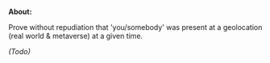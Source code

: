 
**About:**

Prove without repudiation that 'you/somebody' was present at a geolocation (real world & metaverse) at a given time.

_(Todo)_